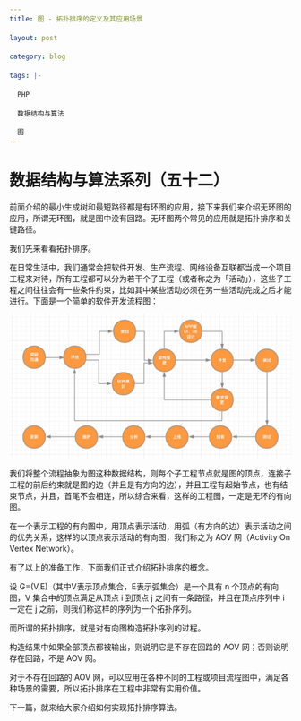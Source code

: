 ```yaml
---
title: 图 - 拓扑排序的定义及其应用场景

layout: post

category: blog

tags: |-

  PHP

  数据结构与算法

  图
---
```




# 数据结构与算法系列（五十二）



前面介绍的最小生成树和最短路径都是有环图的应用，接下来我们来介绍无环图的应用，所谓无环图，就是图中没有回路。无环图两个常见的应用就是拓扑排序和关键路径。

我们先来看看拓扑排序。

在日常生活中，我们通常会把软件开发、生产流程、网络设备互联都当成一个项目工程来对待，所有工程都可以分为若干个子工程（或者称之为「活动」），这些子工程之间往往会有一些条件约束，比如其中某些活动必须在另一些活动完成之后才能进行。下面是一个简单的软件开发流程图：

![img](/assets/post/805ae997ee1df5b08f896fc6bb94d22ae8919e32c875b8658747ec9900e70994.png)

我们将整个流程抽象为图这种数据结构，则每个子工程节点就是图的顶点，连接子工程的前后约束就是图的边（并且是有方向的边），并且工程有起始节点，也有结束节点，并且，首尾不会相连，所以综合来看，这样的工程图，一定是无环的有向图。

在一个表示工程的有向图中，用顶点表示活动，用弧（有方向的边）表示活动之间的优先关系，这样的以顶点表示活动的有向图，我们称之为 AOV 网（Activity On Vertex Network）。

有了以上的准备工作，下面我们正式介绍拓扑排序的概念。

设 G=(V,E)（其中V表示顶点集合，E表示弧集合）是一个具有 n 个顶点的有向图，V 集合中的顶点满足从顶点 i 到顶点 j 之间有一条路径，并且在顶点序列中 i 一定在 j 之前，则我们称这样的序列为一个拓扑序列。

而所谓的拓扑排序，就是对有向图构造拓扑序列的过程。

构造结果中如果全部顶点都被输出，则说明它是不存在回路的 AOV 网；否则说明存在回路，不是 AOV 网。

对于不存在回路的 AOV 网，可以应用在各种不同的工程或项目流程图中，满足各种场景的需要，所以拓扑排序在工程中非常有实用价值。

下一篇，就来给大家介绍如何实现拓扑排序算法。